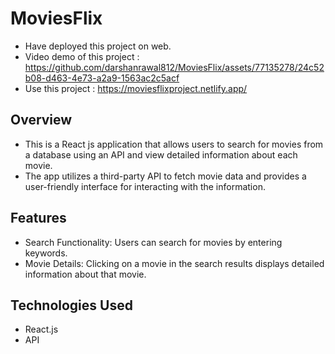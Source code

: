 # MoviesFlix
- Have deployed this project on web.
- Video demo of this project : https://github.com/darshanrawal812/MoviesFlix/assets/77135278/24c52b08-d463-4e73-a2a9-1563ac2c5acf
- Use this project : https://moviesflixproject.netlify.app/

## Overview
- This is a React js application that allows users to search for movies from a database using an
  API and view detailed information about each movie. 
- The app utilizes a third-party API to fetch movie data and provides a user-friendly interface for
  interacting with the information.

## Features
- Search Functionality: Users can search for movies by entering keywords.
- Movie Details: Clicking on a movie in the search results displays detailed information about that
  movie.

## Technologies Used
- React.js
- API

